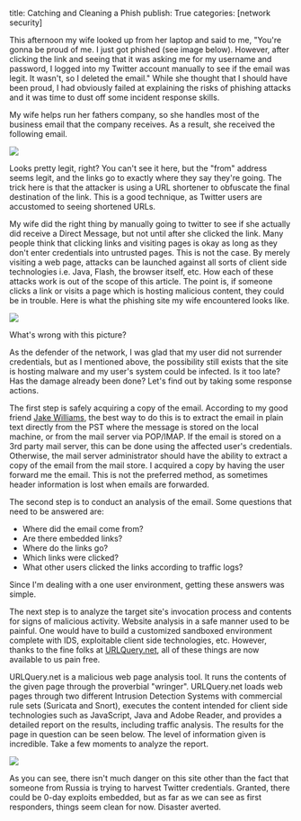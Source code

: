 title: Catching and Cleaning a Phish
publish: True
categories: [network security]

This afternoon my wife looked up from her laptop and said to me, "You're gonna be proud of me. I just got phished (see image below). However, after clicking the link and seeing that it was asking me for my username and password, I logged into my Twitter account manually to see if the email was legit. It wasn't, so I deleted the email." While she thought that I should have been proud, I had obviously failed at explaining the risks of phishing attacks and it was time to dust off some incident response skills.

<!-- READMORE -->

My wife helps run her fathers company, so she handles most of the business email that the company receives. As a result, she received the following email.

[![](/images/posts/tpwitter_phish.png)](/images/posts/tpwitter_phish.png)

Looks pretty legit, right? You can't see it here, but the "from" address seems legit, and the links go to exactly where they say they're going. The trick here is that the attacker is using a URL shortener to obfuscate the final destination of the link. This is a good technique, as Twitter users are accustomed to seeing shortened URLs.

My wife did the right thing by manually going to twitter to see if she actually did receive a Direct Message, but not until after she clicked the link. Many people think that clicking links and visiting pages is okay as long as they don't enter credentials into untrusted pages. This is not the case. By merely visiting a web page, attacks can be launched against all sorts of client side technologies i.e. Java, Flash, the browser itself, etc. How each of these attacks work is out of the scope of this article. The point is, if someone clicks a link or visits a page which is hosting malicious content, they could be in trouble. Here is what the phishing site my wife encountered looks like.

[![](/images/posts/tpwitter_site.png)](/images/posts/tpwitter_site.png)

What's wrong with this picture?

As the defender of the network, I was glad that my user did not surrender credentials, but as I mentioned above, the possibility still exists that the site is hosting malware and my user's system could be infected. Is it too late? Has the damage already been done? Let's find out by taking some response actions.

The first step is safely acquiring a copy of the email. According to my good friend [Jake Williams](https://twitter.com/MalwareJake), the best way to do this is to extract the email in plain text directly from the PST where the message is stored on the local machine, or from the mail server via POP/IMAP. If the email is stored on a 3rd party mail server, this can be done using the affected user's credentials. Otherwise, the mail server administrator should have the ability to extract a copy of the email from the mail store. I acquired a copy by having the user forward me the email. This is not the preferred method, as sometimes header information is lost when emails are forwarded.

The second step is to conduct an analysis of the email. Some questions that need to be answered are:

- Where did the email come from?
- Are there embedded links?
- Where do the links go?
- Which links were clicked?
- What other users clicked the links according to traffic logs?

Since I'm dealing with a one user environment, getting these answers was simple.

The next step is to analyze the target site's invocation process and contents for signs of malicious activity. Website analysis in a safe manner used to be painful. One would have to build a customized sandboxed environment complete with IDS, exploitable client side technologies, etc. However, thanks to the fine folks at [URLQuery.net](http://urlquery.net/), all of these things are now available to us pain free.

URLQuery.net is a malicious web page analysis tool. It runs the contents of the given page through the proverbial "wringer". URLQuery.net loads web pages through two different Intrusion Detection Systems with commercial rule sets (Suricata and Snort), executes the content intended for client side technologies such as JavaScript, Java and Adobe Reader, and provides a detailed report on the results, including traffic analysis. The results for the page in question can be seen below. The level of information given is incredible. Take a few moments to analyze the report.

[![](/images/posts/tpwitter_urlquery.png)](/images/posts/tpwitter_urlquery.png)

As you can see, there isn't much danger on this site other than the fact that someone from Russia is trying to harvest Twitter credentials. Granted, there could be 0-day exploits embedded, but as far as we can see as first responders, things seem clean for now. Disaster averted.
